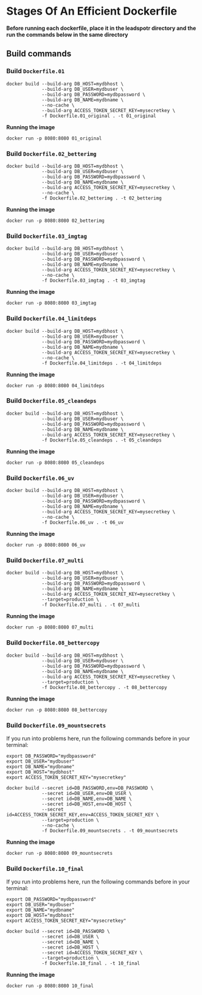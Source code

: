 # Stages Of An Efficient Dockerfile

**Before running each dockerfile, place it in the leadspotr directory and the run the commands below in the same directory**

## Build commands

### Build `Dockerfile.01`

```
docker build --build-arg DB_HOST=mydbhost \
             --build-arg DB_USER=mydbuser \
             --build-arg DB_PASSWORD=mydbpassword \
             --build-arg DB_NAME=mydbname \
             --no-cache \
             --build-arg ACCESS_TOKEN_SECRET_KEY=mysecretkey \
             -f Dockerfile.01_original . -t 01_original
```
**Running the image**
```
docker run -p 8080:8080 01_original
```
### Build `Dockerfile.02_betterimg`
```
docker build --build-arg DB_HOST=mydbhost \
             --build-arg DB_USER=mydbuser \
             --build-arg DB_PASSWORD=mydbpassword \
             --build-arg DB_NAME=mydbname \
             --build-arg ACCESS_TOKEN_SECRET_KEY=mysecretkey \
             --no-cache \
             -f Dockerfile.02_betterimg . -t 02_betterimg
```
**Running the image**
```
docker run -p 8080:8080 02_betterimg
```
### Build `Dockerfile.03_imgtag`
```
docker build --build-arg DB_HOST=mydbhost \
             --build-arg DB_USER=mydbuser \
             --build-arg DB_PASSWORD=mydbpassword \
             --build-arg DB_NAME=mydbname \
             --build-arg ACCESS_TOKEN_SECRET_KEY=mysecretkey \
             --no-cache \
             -f Dockerfile.03_imgtag . -t 03_imgtag
```
**Running the image**
```
docker run -p 8080:8080 03_imgtag
```
### Build `Dockerfile.04_limitdeps`
```
docker build --build-arg DB_HOST=mydbhost \
             --build-arg DB_USER=mydbuser \
             --build-arg DB_PASSWORD=mydbpassword \
             --build-arg DB_NAME=mydbname \
             --build-arg ACCESS_TOKEN_SECRET_KEY=mysecretkey \
             --no-cache \
             -f Dockerfile.04_limitdeps . -t 04_limitdeps
```
**Running the image**
```
docker run -p 8080:8080 04_limitdeps
```
### Build `Dockerfile.05_cleandeps`
```
docker build --build-arg DB_HOST=mydbhost \
             --build-arg DB_USER=mydbuser \
             --build-arg DB_PASSWORD=mydbpassword \
             --build-arg DB_NAME=mydbname \
             --build-arg ACCESS_TOKEN_SECRET_KEY=mysecretkey \
             -f Dockerfile.05_cleandeps . -t 05_cleandeps
```
**Running the image**
```
docker run -p 8080:8080 05_cleandeps
```
### Build `Dockerfile.06_uv`
```
docker build --build-arg DB_HOST=mydbhost \
             --build-arg DB_USER=mydbuser \
             --build-arg DB_PASSWORD=mydbpassword \
             --build-arg DB_NAME=mydbname \
             --build-arg ACCESS_TOKEN_SECRET_KEY=mysecretkey \
             --no-cache \
             -f Dockerfile.06_uv . -t 06_uv
```
**Running the image**
```
docker run -p 8080:8080 06_uv
```
### Build `Dockerfile.07_multi`
```
docker build --build-arg DB_HOST=mydbhost \
             --build-arg DB_USER=mydbuser \
             --build-arg DB_PASSWORD=mydbpassword \
             --build-arg DB_NAME=mydbname \
             --build-arg ACCESS_TOKEN_SECRET_KEY=mysecretkey \
             --target=production \
             -f Dockerfile.07_multi . -t 07_multi
```
**Running the image**
```
docker run -p 8080:8080 07_multi
```

### Build `Dockerfile.08_bettercopy`
```
docker build --build-arg DB_HOST=mydbhost \
             --build-arg DB_USER=mydbuser \
             --build-arg DB_PASSWORD=mydbpassword \
             --build-arg DB_NAME=mydbname \
             --build-arg ACCESS_TOKEN_SECRET_KEY=mysecretkey \
             --target=production \
             -f Dockerfile.08_bettercopy . -t 08_bettercopy
```
**Running the image**
```
docker run -p 8080:8080 08_bettercopy
```

### Build `Dockerfile.09_mountsecrets`
If you run into problems here, run the following commands before in your terminal:

```
export DB_PASSWORD="mydbpassword"
export DB_USER="mydbuser"
export DB_NAME="mydbname"
export DB_HOST="mydbhost"
export ACCESS_TOKEN_SECRET_KEY="mysecretkey"
```

```
docker build --secret id=DB_PASSWORD,env=DB_PASSWORD \
             --secret id=DB_USER,env=DB_USER \
             --secret id=DB_NAME,env=DB_NAME \
             --secret id=DB_HOST,env=DB_HOST \
             --secret id=ACCESS_TOKEN_SECRET_KEY,env=ACCESS_TOKEN_SECRET_KEY \
             --target=production \
             --no-cache \
             -f Dockerfile.09_mountsecrets . -t 09_mountsecrets
```
**Running the image**
```
docker run -p 8080:8080 09_mountsecrets 

```


### Build `Dockerfile.10_final`
If you run into problems here, run the following commands before in your terminal:
```
export DB_PASSWORD="mydbpassword"
export DB_USER="mydbuser"
export DB_NAME="mydbname"
export DB_HOST="mydbhost"
export ACCESS_TOKEN_SECRET_KEY="mysecretkey"
```

```
docker build --secret id=DB_PASSWORD \
             --secret id=DB_USER \
             --secret id=DB_NAME \
             --secret id=DB_HOST \
             --secret id=ACCESS_TOKEN_SECRET_KEY \
             --target=production \
             -f Dockerfile.10_final . -t 10_final
```
**Running the image**
```
docker run -p 8080:8080 10_final
```